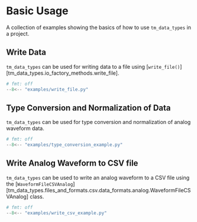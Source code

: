# Basic Usage

A collection of examples showing the basics of how to use `tm_data_types` in a
project.

## Write Data

`tm_data_types` can be used for writing data to a file using [`write_file()`][tm_data_types.io_factory_methods.write_file].

```python
# fmt: off
--8<-- "examples/write_file.py"
```

## Type Conversion and Normalization of Data

`tm_data_types` can be used for type conversion and normalization of analog waveform data.

```python
# fmt: off
--8<-- "examples/type_conversion_example.py"
```

## Write Analog Waveform to CSV file

`tm_data_types` can be used to write an analog waveform to a CSV file using the [`WaveformFileCSVAnalog`][tm_data_types.files_and_formats.csv.data_formats.analog.WaveformFileCSVAnalog] class.

```python
# fmt: off
--8<-- "examples/write_csv_example.py"
```
